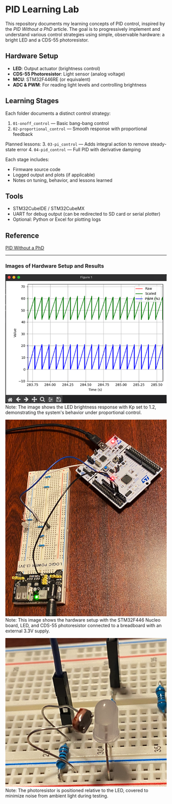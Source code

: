 # PID Learning Lab

This repository documents my learning concepts of PID control, inspired by the *PID Without a PhD* article. The goal is to progressively implement and understand various control strategies using simple, observable hardware: a bright LED and a CDS-55 photoresistor.

## Hardware Setup
- **LED**: Output actuator (brightness control)
- **CDS-55 Photoresistor**: Light sensor (analog voltage)
- **MCU**: STM32F446RE (or equivalent)
- **ADC & PWM**: For reading light levels and controlling brightness

## Learning Stages

Each folder documents a distinct control strategy:
1. `01-onoff_control` — Basic bang-bang control
2. `02-proportional_control` — Smooth response with proportional feedback

Planned lessons:
3. `03-pi_control` — Adds integral action to remove steady-state error
4. `04-pid_control` — Full PID with derivative damping

Each stage includes:
- Firmware source code
- Logged output and plots (if applicable)
- Notes on tuning, behavior, and lessons learned

## Tools
- STM32CubeIDE / STM32CubeMX
- UART for debug output (can be redirected to SD card or serial plotter)
- Optional: Python or Excel for plotting logs

## Reference
[PID Without a PhD](https://brettbeauregard.com/blog/2011/04/improving-the-beginner’s-pid-introduction/)

---

### Images of Hardware Setup and Results

![Kp set to 1.2 in graph](image.png)
Note: The image shows the LED brightness response with Kp set to 1.2, demonstrating the system's behavior under proportional control.

![Setup of STM32F446 Nucleo and breadboard with photoresistor and led wired to board.  External 3.3V supply is connected to the breadboard.](image-1.png)
Note: This image shows the hardware setup with the STM32F446 Nucleo board, LED, and CDS-55 photoresistor connected to a breadboard with an external 3.3V supply.

![This image shows the photoresistor spacing relative to the LED.  In the testing it was covered to prevent noise from ambient light.](image-2.png)
Note: The photoresistor is positioned relative to the LED, covered to minimize noise from ambient light during testing.
